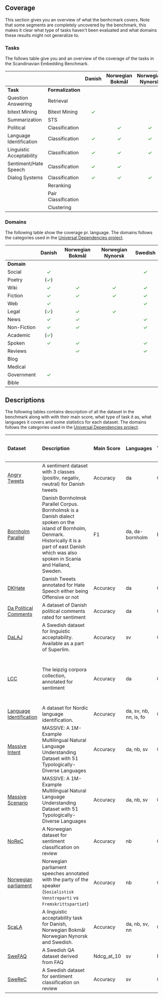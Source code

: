 
## Coverage 
This section gives you an overview of what the benhcmark covers. 
Note that some segments are completely uncovered by the benchmark, this makes it clear what type of tasks haven't been evaluated and what domains these
results might not generalize to.


### Tasks
The follows table give you and an overview of the coverage of the tasks in the Scandinavian Embedding Benchmark. 

|                          |                     |               Danish               |          Norwegian Bokmål          |         Norwegian Nynorsk          |              Swedish               |
| :----------------------- | :------------------ | :--------------------------------: | :--------------------------------: | :--------------------------------: | :--------------------------------: |
| **Task**                 | **Formalization**   |                                    |                                    |                                    |                                    |
| Question Answering       | Retrieval           |                                    |                                    |                                    | <span style="color:green">✓</span> |
| bitext Mining            | Bitext Mining       | <span style="color:green">✓</span> |                                    |                                    |                                    |
| Summarization            | STS                 |                                    |                                    |                                    | <span style="color:green">✓</span> |
| Political                | Classification      |                                    | <span style="color:green">✓</span> | <span style="color:green">✓</span> |                                    |
| Language Identification  | Classification      | <span style="color:green">✓</span> | <span style="color:green">✓</span> | <span style="color:green">✓</span> | <span style="color:green">✓</span> |
| Linguistic Acceptability | Classification      | <span style="color:green">✓</span> | <span style="color:green">✓</span> | <span style="color:green">✓</span> | <span style="color:green">✓</span> |
| Sentiment/Hate Speech    | Classification      | <span style="color:green">✓</span> | <span style="color:green">✓</span> |                                    | <span style="color:green">✓</span> |
| Dialog Systems           | Classification      | <span style="color:green">✓</span> | <span style="color:green">✓</span> | <span style="color:green">✓</span> | <span style="color:green">✓</span> |
|                          | Reranking           |                                    |                                    |                                    |                                    |
|                          | Pair Classification |                                    |                                    |                                    |                                    |
|                          | Clustering          |                                    |                                    |                                    |                                    |



### Domains
The following table show the coverage pr. language. The domains follows the categories used in the [Universal Dependencies project](https://universaldependencies.org).

|             |                Danish                |          Norwegian Bokmål          |         Norwegian Nynorsk          |              Swedish               |
| ----------- | :----------------------------------: | :--------------------------------: | :--------------------------------: | :--------------------------------: |
| **Domain**  |                                      |                                    |                                    |                                    |
| Social      |  <span style="color:green">✓</span>  |                                    |                                    | <span style="color:green">✓</span> |
| Poetry      | (<span style="color:green">✓</span>) |                                    |                                    |                                    |
| Wiki        |  <span style="color:green">✓</span>  | <span style="color:green">✓</span> | <span style="color:green">✓</span> | <span style="color:green">✓</span> |
| Fiction     |  <span style="color:green">✓</span>  | <span style="color:green">✓</span> | <span style="color:green">✓</span> | <span style="color:green">✓</span> |
| Web         |  <span style="color:green">✓</span>  |                                    |                                    | <span style="color:green">✓</span> |
| Legal       | (<span style="color:green">✓</span>) | <span style="color:green">✓</span> | <span style="color:green">✓</span> |                                    |
| News        |  <span style="color:green">✓</span>  | <span style="color:green">✓</span> |                                    | <span style="color:green">✓</span> |
| Non-Fiction |  <span style="color:green">✓</span>  | <span style="color:green">✓</span> |                                    | <span style="color:green">✓</span> |
| Academic    | (<span style="color:green">✓</span>) |                                    |                                    |                                    |
| Spoken      |  <span style="color:green">✓</span>  | <span style="color:green">✓</span> |                                    | <span style="color:green">✓</span> |
| Reviews     |                                      | <span style="color:green">✓</span> |                                    | <span style="color:green">✓</span> |
| Blog        |                                      |                                    |                                    |                                    |
| Medical     |                                      |                                    |                                    |                                    |
| Government  |  <span style="color:green">✓</span>  |                                    |                                    |                                    |
| Bible       |                                      |                                    |                                    |                                    |




## Descriptions
The following tables contains description of all the dataset in the benchmark along with with their main score, what type of task it as, what languages it covers and some statistics for each dataset. The domains follows the categories used in the [Universal Dependencies project](https://universaldependencies.org).

<!-- This dataset is autogenerated. If you want to update it please update the dataset metadata instead. -->

<!--START_TABLE-->
| Dataset                                                                                                                                                  | Description                                                                                                                                                                                                | Main Score | Languages              | Type           | Domains                                                  | Number of Documents | Mean Length of Documents (characters) |
| :------------------------------------------------------------------------------------------------------------------------------------------------------- | :--------------------------------------------------------------------------------------------------------------------------------------------------------------------------------------------------------- | :--------- | :--------------------- | :------------- | :------------------------------------------------------- | ------------------: | :------------------------------------ |
| [Angry Tweets](https://aclanthology.org/2021.nodalida-main.53/)                                                                                          | A sentiment dataset with 3 classes (positiv, negativ, neutral) for Danish tweets                                                                                                                           | Accuracy   | da                     | Classification | social                                                   |                1047 | 156.15 (std: 82.02)                   |
| [Bornholm Parallel](https://aclanthology.org/W19-6138/)                                                                                                  | Danish Bornholmsk Parallel Corpus. Bornholmsk is a Danish dialect spoken on the island of Bornholm, Denmark. Historically it is a part of east Danish which was also spoken in Scania and Halland, Sweden. | F1         | da, da-bornholm        | BitextMining   | poetry, wiki, fiction, web, social                       |                1000 | 44.36 (std: 41.22)                    |
| [DKHate](https://aclanthology.org/2020.lrec-1.430/)                                                                                                      | Danish Tweets annotated for Hate Speech either being Offensive or not                                                                                                                                      | Accuracy   | da                     | Classification | social                                                   |                 329 | 88.18 (std: 168.30)                   |
| [Da Political Comments](https://huggingface.co/datasets/danish_political_comments)                                                                       | A dataset of Danish political comments rated for sentiment                                                                                                                                                 | Accuracy   | da                     | Classification | social                                                   |                7206 | 69.60 (std: 62.85)                    |
| [DaLAJ](https://spraakbanken.gu.se/en/resources/superlim)                                                                                                | A Swedish dataset for linguistic acceptability. Available as a part of Superlim.                                                                                                                           | Accuracy   | sv                     | Classification | fiction, non-fiction                                     |                 888 | 120.77 (std: 67.95)                   |
| [LCC](https://github.com/fnielsen/lcc-sentiment)                                                                                                         | The leipzig corpora collection, annotated for sentiment                                                                                                                                                    | Accuracy   | da                     | Classification | legal, web, news, social, fiction, non-fiction, academic |                 150 | 118.73 (std: 57.82)                   |
| [Language Identification](https://aclanthology.org/2021.vardial-1.8/)                                                                                    | A dataset for Nordic language identification.                                                                                                                                                              | Accuracy   | da, sv, nb, nn, is, fo | Classification | wiki                                                     |                3000 | 78.23 (std: 48.54)                    |
| [Massive Intent](https://arxiv.org/abs/2204.08582#:~:text=MASSIVE%20contains%201M%20realistic%2C%20parallel,diverse%20languages%20from%2029%20genera.)   | MASSIVE: A 1M-Example Multilingual Natural Language Understanding Dataset with 51 Typologically-Diverse Languages                                                                                          | Accuracy   | da, nb, sv             | Classification | spoken                                                   |               15021 | 34.65 (std: 16.99)                    |
| [Massive Scenario](https://arxiv.org/abs/2204.08582#:~:text=MASSIVE%20contains%201M%20realistic%2C%20parallel,diverse%20languages%20from%2029%20genera.) | MASSIVE: A 1M-Example Multilingual Natural Language Understanding Dataset with 51 Typologically-Diverse Languages                                                                                          | Accuracy   | da, nb, sv             | Classification | spoken                                                   |               15021 | 34.65 (std: 16.99)                    |
| [NoReC](https://aclanthology.org/L18-1661/)                                                                                                              | A Norwegian dataset for sentiment classification on review                                                                                                                                                 | Accuracy   | nb                     | Classification | reviews                                                  |                2048 | 89.62 (std: 61.21)                    |
| [Norwegian parliament](https://huggingface.co/datasets/NbAiLab/norwegian_parliament)                                                                     | Norwegian parliament speeches annotated with the party of the speaker (`Sosialistisk Venstreparti` vs `Fremskrittspartiet`)                                                                                | Accuracy   | nb                     | Classification | spoken                                                   |                2400 | 1897.51 (std: 1988.62)                |
| [ScaLA](https://aclanthology.org/2023.nodalida-1.20/)                                                                                                    | A linguistic acceptability task for Danish, Norwegian Bokmål Norwegian Nynorsk and Swedish.                                                                                                                | Accuracy   | da, nb, sv, nn         | Classification | fiction, news, non-fiction, spoken                       |               74846 | 102.50 (std: 56.10)                   |
| [SweFAQ](https://spraakbanken.gu.se/en/resources/superlim)                                                                                               | A Swedish QA dataset derived from FAQ                                                                                                                                                                      | Ndcg_at_10 | sv                     | Retrieval      | non-fiction, web                                         |                1539 | 236.21 (std: 225.72)                  |
| [SweReC](https://aclanthology.org/2023.nodalida-1.20/)                                                                                                   | A Swedish dataset for sentiment classification on review                                                                                                                                                   | Accuracy   | sv                     | Classification | reviews                                                  |                2048 | 318.83 (std: 499.57)                  |
<!--END_TABLE-->